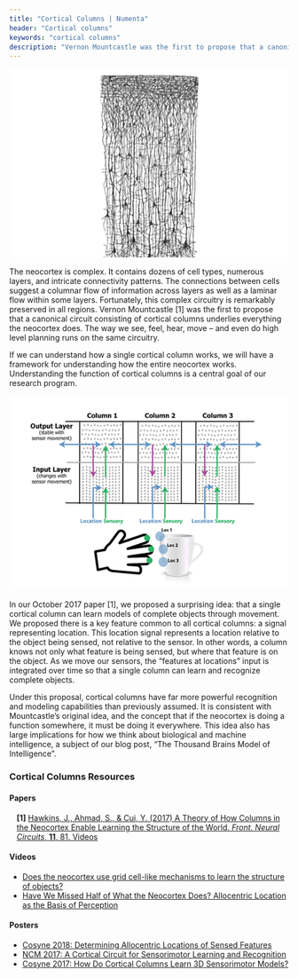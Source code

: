 ```yaml
---
title: "Cortical Columns | Numenta"
header: "Cortical columns"
keywords: "cortical columns"
description: "Vernon Mountcastle was the first to propose that a canonical circuit consisting of cortical columns underlies everything the neocortex does. Understanding the function of cortical columns is a central goal of our research program. On this page, you'll find all our resources regarding cortical columns."
---
```

<section>
<aside>

![Cortical Columns - Cajal](images/cortical-columns-1.png)

</aside>

The neocortex is complex. It contains dozens of cell types, numerous layers, and intricate connectivity patterns. The connections between cells suggest a columnar flow of information across layers as well as a laminar flow within some layers. Fortunately, this complex circuitry is remarkably preserved in all regions. Vernon Mountcastle [1] was the first to propose that a canonical circuit consisting of cortical columns underlies everything the neocortex does. The way we see, feel, hear, move – and even do high level planning runs on the same circuitry.
</section>

If we can understand how a single cortical column works, we will have a framework for understanding how the entire neocortex works. Understanding the function of cortical columns is a central goal of our research program.

<section>
<aside>

![Cortical Columns - Multiple Columns Diagram](images/cortical-columns-2.png)

</aside>
In our October 2017 paper [1], we proposed a surprising idea: that a single cortical column can learn models of complete objects through movement. We proposed there is a key feature common to all cortical columns: a signal representing location. This location signal represents a location relative to the object being sensed, not relative to the sensor. In other words, a column knows not only what feature is being sensed, but where that feature is on the object. As we move our sensors, the “features at locations” input is integrated over time so that a single column can learn and recognize complete objects.
</section>

Under this proposal, cortical columns have far more powerful recognition and modeling capabilities than previously assumed.  It is consistent with Mountcastle’s original idea, and the concept that if the neocortex is doing a function somewhere, it must be doing it everywhere. This idea also has large implications for how we think about biological and machine intelligence, a subject of our blog post, “The Thousand Brains Model of Intelligence”.

### Cortical Columns Resources

#### Papers

<span style="margin-left: 10pt; display:block"><b>[1]</b> <a href="https://numenta.com/resources/papers/a-theory-of-how-columns-in-the-neocortex-enable-learning-the-structure-of-the-world/">Hawkins, J., Ahmad, S., & Cui, Y. (2017) A Theory of How Columns in the Neocortex Enable Learning the Structure of the World. <i>Front. Neural Circuits</i>, <b>11</b>, 81.
Videos</a></span>

#### Videos
*	[Does the neocortex use grid cell-like mechanisms to learn the structure of objects?](/company/events/2018/04/16/simons-institute-berkeley/)
*	[Have We Missed Half of What the Neocortex Does? Allocentric Location as the Basis of Perception](/resources/papers-videos-and-more/jeff-hawkins-mit-talk/)

#### Posters
*	[Cosyne 2018: Determining Allocentric Locations of Sensed Features](/resources/papers-videos-and-more/cosyne-2018-allocentric-locations-of-sensed-features/)
*	[NCM 2017: A Cortical Circuit for Sensorimotor Learning and Recognition](/resources/papers-videos-and-more/ncm-2017a-cortical-circuit-for-learning-sensorimotor-representations/)
*	[Cosyne 2017: How Do Cortical Columns Learn 3D Sensorimotor Models?](https://numenta.com/resources/papers-videos-and-more/cosyne-2017-how-do-cortical-columns-learn-3d-sensorimotor-models/)
